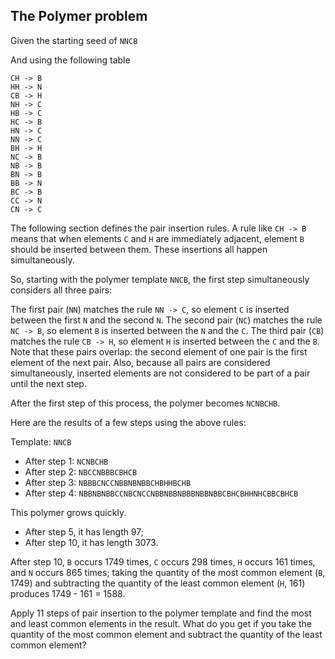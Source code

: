 ## The Polymer problem

Given the starting seed of
`NNCB`

And using the following table
```
CH -> B
HH -> N
CB -> H
NH -> C
HB -> C
HC -> B
HN -> C
NN -> C
BH -> H
NC -> B
NB -> B
BN -> B
BB -> N
BC -> B
CC -> N
CN -> C
```

The following section defines the pair insertion rules. A rule like `CH -> B` means that when elements `C` and `H` are immediately adjacent, element `B` should be inserted between them. These insertions all happen simultaneously.

So, starting with the polymer template `NNCB`, the first step simultaneously considers all three pairs:

The first pair (`NN`) matches the rule `NN -> C`, so element `C` is inserted between the first `N` and the second `N`.
The second pair (`NC`) matches the rule `NC -> B`, so element `B` is inserted between the `N` and the `C`.
The third pair (`CB`) matches the rule `CB -> H`, so element `H` is inserted between the `C` and the `B`.
Note that these pairs overlap: the second element of one pair is the first element of the next pair. Also, because all pairs are considered simultaneously, inserted elements are not considered to be part of a pair until the next step.

After the first step of this process, the polymer becomes `NCNBCHB`.

Here are the results of a few steps using the above rules:

Template:     `NNCB`
- After step 1: `NCNBCHB`
- After step 2: `NBCCNBBBCBHCB`
- After step 3: `NBBBCNCCNBBNBNBBCHBHHBCHB`
- After step 4: `NBBNBNBBCCNBCNCCNBBNBBNBBBNBBNBBCBHCBHHNHCBBCBHCB`

This polymer grows quickly.
- After step 5, it has length 97;
- After step 10, it has length 3073.

After step 10, `B` occurs 1749 times, `C` occurs 298 times, `H` occurs 161 times, and `N` occurs 865 times; taking the quantity of the most common element (`B`, 1749) and subtracting the quantity of the least common element (`H`, 161) produces 1749 - 161 = 1588.

Apply 11 steps of pair insertion to the polymer template and find the most and least common elements in the result. What do you get if you take the quantity of the most common element and subtract the quantity of the least common element?